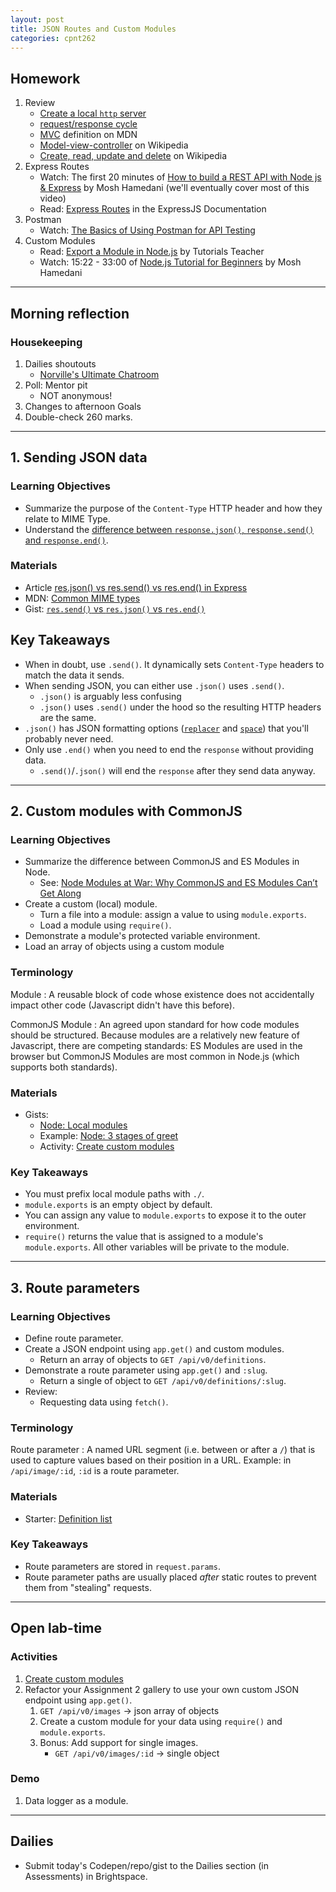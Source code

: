 ```yaml
---
layout: post
title: JSON Routes and Custom Modules
categories: cpnt262
---
```


## Homework
1. Review
    - [Create a local `http` server](https://gist.github.com/acidtone/4f96eefab57e9ab8d2ec4e21f6029be3)
    - [request/response cycle](https://medium.com/@jen_strong/the-request-response-cycle-of-the-web-1b7e206e9047)
    - [MVC](https://developer.mozilla.org/en-US/docs/Glossary/MVC) definition on MDN
    - [Model-view-controller](https://en.wikipedia.org/wiki/Model%E2%80%93view%E2%80%93controller) on Wikipedia
    - [Create, read, update and delete](https://en.wikipedia.org/wiki/Create,_read,_update_and_delete) on Wikipedia
2. Express Routes
    - Watch: The first 20 minutes of [How to build a REST API with Node js & Express](https://youtu.be/pKd0Rpw7O48) by Mosh Hamedani (we'll eventually cover most of this video)
    - Read: [Express Routes](https://expressjs.com/en/guide/routing.html) in the ExpressJS Documentation
3. Postman
    - Watch: [The Basics of Using Postman for API Testing](https://youtu.be/t5n07Ybz7yI)
4. Custom Modules
    - Read: [Export a Module in Node.js](https://www.tutorialsteacher.com/nodejs/nodejs-module-exports) by Tutorials Teacher
    - Watch: 15:22 - 33:00 of [Node.js Tutorial for Beginners](https://www.youtube.com/watch?v=TlB_eWDSMt4&t=922s) by Mosh Hamedani

---

## Morning reflection
### Housekeeping
1. Dailies shoutouts
    - [Norville's Ultimate Chatroom](https://ultimate-chatroom.herokuapp.com/)
2. Poll: Mentor pit
    - NOT anonymous!
3. Changes to afternoon Goals
4. Double-check 260 marks.

---

## 1. Sending JSON data
### Learning Objectives
- Summarize the purpose of the `Content-Type` HTTP header and how they relate to MIME Type.
- Understand the [difference between `response.json()`, `response.send()` and `response.end()`](https://blog.fullstacktraining.com/res-json-vs-res-send-vs-res-end-in-express/).

### Materials
- Article [res.json() vs res.send() vs res.end() in Express](https://blog.fullstacktraining.com/res-json-vs-res-send-vs-res-end-in-express/)
- MDN: [Common MIME types](https://developer.mozilla.org/en-US/docs/Web/HTTP/Basics_of_HTTP/MIME_types/Common_types)
- Gist: [`res.send()` vs `res.json()` vs `res.end()`](https://gist.github.com/acidtone/df91c6276e69ae3726e3f8b39223ceec)

## Key Takeaways
- When in doubt, use `.send()`. It dynamically sets `Content-Type` headers to match the data it sends.
- When sending JSON, you can either use `.json()` uses `.send()`.
  - `.json()` is arguably less confusing
  - `.json()` uses `.send()` under the hood so the resulting HTTP headers are the same. 
- `.json()` has JSON formatting options ([`replacer`](https://developer.mozilla.org/en-US/docs/Web/JavaScript/Reference/Global_Objects/JSON/stringify#the_replacer_parameter) and [`space`](https://developer.mozilla.org/en-US/docs/Web/JavaScript/Reference/Global_Objects/JSON/stringify#the_space_argument)) that you'll probably never need.
- Only use `.end()` when you need to end the `response` without providing data. 
  - `.send()`/`.json()` will end the `response` after they send data anyway.

---

## 2. Custom modules with CommonJS
### Learning Objectives
- Summarize the difference between CommonJS and ES Modules in Node.
  - See: [Node Modules at War: Why CommonJS and ES Modules Can’t Get Along](https://redfin.engineering/node-modules-at-war-why-commonjs-and-es-modules-cant-get-along-9617135eeca1)
- Create a custom (local) module.
  - Turn a file into a module: assign a value to using `module.exports`.
  - Load a module using `require()`.
- Demonstrate a module's protected variable environment.
- Load an array of objects using a custom module 

### Terminology
Module
: A reusable block of code whose existence does not accidentally impact other code (Javascript didn't have this before).

CommonJS Module
: An agreed upon standard for how code modules should be structured. Because modules are a relatively new feature of Javascript, there are competing standards: ES Modules are used in the browser but CommonJS Modules are most common in Node.js (which supports both standards).

### Materials
- Gists:
  - [Node: Local modules](https://gist.github.com/acidtone/4dd61a189ef934a76df8efde14738dfe)
  - Example: [Node: 3 stages of greet](https://gist.github.com/acidtone/7ab0bd9d11f8d85a39fe185d2fb0a065)
  - Activity: [Create custom modules](https://gist.github.com/acidtone/ebdc01c9fe3516f6d34fd3ff1249349c)

### Key Takeaways
- You must prefix local module paths with `./`.
- `module.exports` is an empty object by default.
- You can assign any value to `module.exports` to expose it to the outer environment.
- `require()` returns the value that is assigned to a module's `module.exports`. All other variables will be private to the module. 

---

## 3. Route parameters
### Learning Objectives
- Define route parameter.
- Create a JSON endpoint using `app.get()` and custom modules.
  - Return an array of objects to `GET /api/v0/definitions`.
- Demonstrate a route parameter using `app.get()` and `:slug`.
  - Return a single of object to `GET /api/v0/definitions/:slug`.
- Review: 
  - Requesting data using `fetch()`.

### Terminology
Route parameter
: A named URL segment (i.e. between or after a `/`) that is used to capture values based on their position in a URL. Example: in `/api/image/:id`, `:id` is a route parameter.

### Materials
- Starter: [Definition list](https://github.com/sait-wbdv/in-class/tree/main/w9r/1-definition-starter)

### Key Takeaways
- Route parameters are stored in `request.params`.
- Route parameter paths are usually placed _after_ static routes to prevent them from "stealing" requests.

---

## Open lab-time
### Activities
1. [Create custom modules](https://gist.github.com/acidtone/ebdc01c9fe3516f6d34fd3ff1249349c)
2. Refactor your Assignment 2 gallery to use your own custom JSON endpoint using `app.get()`.
    1. `GET /api/v0/images` -> json array of objects
    3. Create a custom module for your data using `require()` and `module.exports`.
    4. Bonus: Add support for single images.
        - `GET /api/v0/images/:id` -> single object

### Demo
1. Data logger as a module. 

---

## Dailies
- Submit today's Codepen/repo/gist to the Dailies section (in Assessments) in Brightspace.